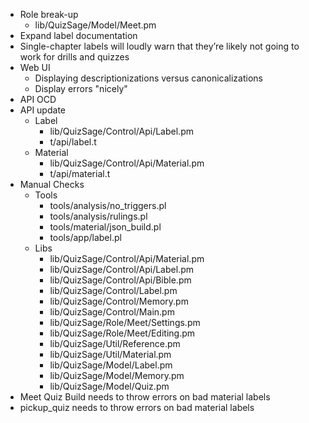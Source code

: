 - Role break-up
    - lib/QuizSage/Model/Meet.pm
- Expand label documentation
- Single-chapter labels will loudly warn that they’re likely not going to work for drills and quizzes
- Web UI
    - Displaying descriptionizations versus canonicalizations
    - Display errors "nicely"
- API OCD
- API update
    - Label
        - lib/QuizSage/Control/Api/Label.pm
        - t/api/label.t
    - Material
        - lib/QuizSage/Control/Api/Material.pm
        - t/api/material.t
- Manual Checks
    - Tools
        - tools/analysis/no_triggers.pl
        - tools/analysis/rulings.pl
        - tools/material/json_build.pl
        - tools/app/label.pl
    - Libs
        - lib/QuizSage/Control/Api/Material.pm
        - lib/QuizSage/Control/Api/Label.pm
        - lib/QuizSage/Control/Api/Bible.pm
        - lib/QuizSage/Control/Label.pm
        - lib/QuizSage/Control/Memory.pm
        - lib/QuizSage/Control/Main.pm
        - lib/QuizSage/Role/Meet/Settings.pm
        - lib/QuizSage/Role/Meet/Editing.pm
        - lib/QuizSage/Util/Reference.pm
        - lib/QuizSage/Util/Material.pm
        - lib/QuizSage/Model/Label.pm
        - lib/QuizSage/Model/Memory.pm
        - lib/QuizSage/Model/Quiz.pm
- Meet Quiz Build needs to throw errors on bad material labels
- pickup_quiz needs to throw errors on bad material labels
